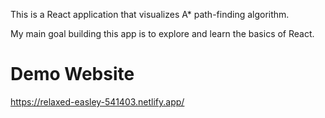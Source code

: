 This is a React application that visualizes A* path-finding algorithm.

My main goal building this app is to explore and learn the basics of React.

# Demo Website
https://relaxed-easley-541403.netlify.app/
